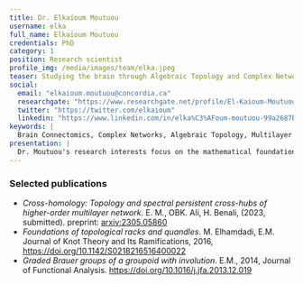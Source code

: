 ```yaml
---
title: Dr. Elkaïoum Moutuou
username: elka
full_name: Elkaïoum Moutuou
credentials: PhD
category: 1
position: Research scientist
profile_img: /media/images/team/elka.jpeg
teaser: Studying the brain through Algebraic Topology and Complex Networks.
social:
  email: "elkaioum.moutuou@concordia.ca"
  researchgate: "https://www.researchgate.net/profile/El-Kaioum-Moutuou"
  twitter: "https://twitter.com/elkaioum"
  linkedin: "https://www.linkedin.com/in/elka%C3%AFoum-moutuou-99a2687b/"
keywords: |
  Brain Connectomics, Complex Networks, Algebraic Topology, Multilayer Networks, Persistent Homology, Spectral Theory, Information Theory
presentation: |
  Dr. Moutuou's research interests focus on the mathematical foundations of Network Neuroscience. He has used concepts from Algebraic Topology, Spectral Theory, and Complex Systems to develop a novel mathematical framework and computational tools for analysing the topology and dynamics of the anatomo-functional networks of the human brain activities. 
---
```



### Selected publications

- _Cross-homology: Topology and spectral persistent cross-hubs of higher-order multilayer network_. E. M., OBK. Ali, H. Benali, (2023, submitted). preprint: [arxiv:2305.05860](https://arxiv.org/pdf/2305.05860.pdf)
- _Foundations of topological racks and quandles_. M. Elhamdadi, E.M. Journal of Knot Theory and Its Ramifications, 2016, https://doi.org/10.1142/S0218216516400022
- _Graded Brauer groups of a groupoid with involution_. E.M., 2014, Journal of Functional Analysis. https://doi.org/10.1016/j.jfa.2013.12.019

 


